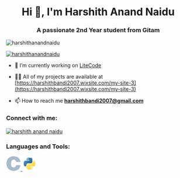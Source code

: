 <h1 align="center">Hi 👋, I'm Harshith Anand Naidu</h1>
<h3 align="center">A passionate 2nd Year student from Gitam</h3>

<p align="left"> <img src="https://komarev.com/ghpvc/?username=harshithanandnaidu&label=Profile%20views&color=0e75b6&style=flat" alt="harshithanandnaidu" /> </p>

<p align="left"> <a href="https://github.com/ryo-ma/github-profile-trophy"><img src="https://github-profile-trophy.vercel.app/?username=harshithanandnaidu" alt="harshithanandnaidu" /></a> </p>

- 🔭 I’m currently working on [LiteCode](https://litecode267.wixsite.com/litecode)

- 👨‍💻 All of my projects are available at [https://harshithbandi2007.wixsite.com/my-site-3](https://harshithbandi2007.wixsite.com/my-site-3)

- 📫 How to reach me **harshithbandi2007@gmail.com**

<h3 align="left">Connect with me:</h3>
<p align="left">
<a href="https://linkedin.com/in/harshith anand naidu" target="blank"><img align="center" src="https://raw.githubusercontent.com/rahuldkjain/github-profile-readme-generator/master/src/images/icons/Social/linked-in-alt.svg" alt="harshith anand naidu" height="30" width="40" /></a>
</p>

<h3 align="left">Languages and Tools:</h3>
<p align="left"> <a href="https://www.cprogramming.com/" target="_blank" rel="noreferrer"> <img src="https://raw.githubusercontent.com/devicons/devicon/master/icons/c/c-original.svg" alt="c" width="40" height="40"/> </a> <a href="https://www.python.org" target="_blank" rel="noreferrer"> <img src="https://raw.githubusercontent.com/devicons/devicon/master/icons/python/python-original.svg" alt="python" width="40" height="40"/> </a> </p>
